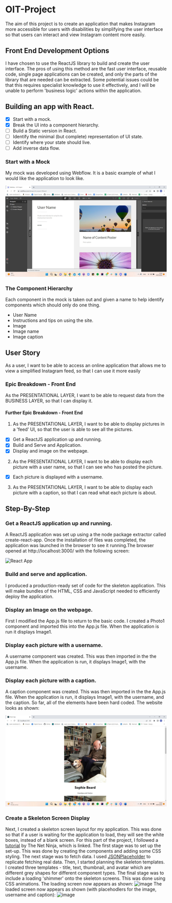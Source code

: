 # OIT-Project

The aim of this project is to create an application that makes Instagram more accessible for users with disabilities by simplifying the user interface so that users can interact and view Instagram content more easily. 

## Front End Development Options

I have chosen to use the ReactJS library to build and create the user interface. The pros of using this method are the fast user interface, reusable code, single page applications can be created, and only the parts of the library that are needed can be extracted. Some potential issues could be that this requires specialist knowledge to use it effectively, and I will be unable to perform 'business logic' actions within the application. 

## Building an app with React. 

- [X] Start with a mock. 
- [X] Break the UI into a component hierarchy. 
- [ ] Build a Static version in React.
- [ ] Identify the minimal (but complete) representation of UI state. 
- [ ] Identify where your state should live. 
- [ ] Add inverse data flow. 

### Start with a Mock

My mock was developed using Webflow. It is a basic example of what I would like the application to look like. 

![Webflow](./starter/build/../src/images/webflow.jpg)

### The Component Hierarchy

Each component in the mock is taken out and given a name to help identify components which should only do one thing. 

- User Name
- Instructions and tips on using the site. 
- Image
- Image name
- Image caption

## User Story

As a user, I want to be able to access an online application that allows me to view a simplified Instagram feed, so that I can use it more easily

### Epic Breakdown - Front End

As the PRESENTATIONAL LAYER, I want to be able to request data from the BUSINESS LAYER, so that I can display it.

#### Further Epic Breakdown - Front End

1. As the PRESENTATIONAL LAYER, I want to be able to display pictures in a 'feed' UI, so that the user is able to see all the pictures.

- [X] Get a ReactJS application up and running.
- [X] Build and Serve and Application. 
- [X] Display and image on the webpage.

2. As the PRESENTATIONAL LAYER, I want to be able to display each picture with a user name, so that I can see who has posted the picture.

- [X] Each picture is displayed with a username. 


3. As the PRESENTATIONAL LAYER, I want to be able to display each picture with a caption, so that I can read what each picture is about.

## Step-By-Step

### Get a ReactJS application up and running. 

A ReactJS application was set up using a the node package extractor called create-react-app. Once the installation of files was completed, the application was launched in the browser to see it running.The browser opened at http://localhost:3000/ with the following screen: 

![React App](./starter/build/../src/images/react-app.jpg)

### Build and serve and application. 

I produced a production-ready set of code for the skeleton application. This will make bundles of the HTML, CSS and JavaScript needed to efficiently deploy the application. 

### Display an Image on the webpage. 

First I modified the App.js file to return to the basic code. I created a Photo1 component and imported this into the App.js file. When the application is run it displays Image1. 

### Display each picture with a username. 

A username component was created. This was then imported in the the App.js file. When the application is run, it displays Image1, with the username. 

### Display each picture with a caption. 

A caption component was created. This was then imported in the the App.js file. When the application is run, it displays Image1, with the username, and the caption. So far, all of the elements have been hard coded. The website looks as shown: 

![React App](./starter/build/../src/images/website.jpg)

### Create a Skeleton Screen Display

Next, I created a skeleton screen layout for my application. This was done so that if a user is waiting for the application to load, they will see the white boxes, instead of a blank screen. For this part of the project, I followed a [tutorial](https://www.youtube.com/watch?v=cg_tmJBisp8) by The Net Ninja, which is linked. The first stage was to set up the set-up. This was done by creating the components and adding some CSS styling. The next stage was to fetch data. I used [JSONPlaceholder](https://jsonplaceholder.typicode.com/) to replicate fetching real data.  Then, I started planning the skeleton templates. I created three templates - title, text, thumbnail, and avatar which are different grey shapes for different component types. The final stage was to include a loading 'shimmer' onto the skeleton screens. This was done using CSS animations.
The loading screen now appears as shown: 
![image](https://user-images.githubusercontent.com/88347024/201534223-87c9fbcf-67c6-4b99-a605-f052ba5eedb6.png)
The loaded screen now appears as shown (with placehodlers for the image, username and caption):
![image](https://user-images.githubusercontent.com/88347024/201534237-ba419e97-7b0b-4e8f-a9fe-f196dd393046.png)
